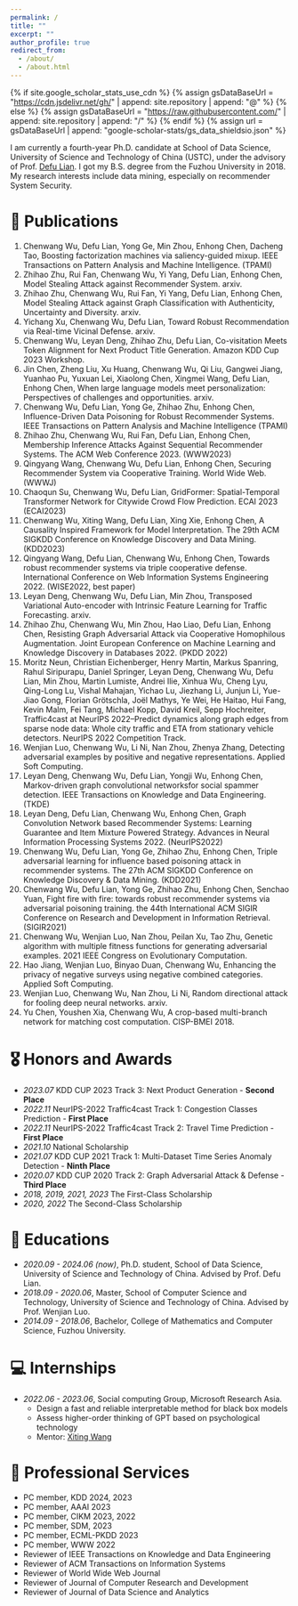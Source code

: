 ```yaml
---
permalink: /
title: ""
excerpt: ""
author_profile: true
redirect_from: 
  - /about/
  - /about.html
---
```


{% if site.google_scholar_stats_use_cdn %}
{% assign gsDataBaseUrl = "https://cdn.jsdelivr.net/gh/" | append: site.repository | append: "@" %}
{% else %}
{% assign gsDataBaseUrl = "https://raw.githubusercontent.com/" | append: site.repository | append: "/" %}
{% endif %}
{% assign url = gsDataBaseUrl | append: "google-scholar-stats/gs_data_shieldsio.json" %}

<span class='anchor' id='about-me'></span>


I am currently a fourth-year Ph.D. candidate at School of Data Science, University of Science and Technology of China (USTC), under the advisory of Prof. [Defu Lian](https://faculty.ustc.edu.cn/liandefu). I got my B.S. degree from the Fuzhou University in 2018. 
My research interests include data mining, especially on recommender System Security.


# 📝 Publications 
1. Chenwang Wu, Defu Lian, Yong Ge, Min Zhou, Enhong Chen, Dacheng Tao, Boosting factorization machines via saliency-guided mixup. IEEE Transactions on Pattern Analysis and Machine Intelligence. (TPAMI)
2. Zhihao Zhu, Rui Fan, Chenwang Wu, Yi Yang, Defu Lian, Enhong Chen, Model Stealing Attack against Recommender System. arxiv.
3. Zhihao Zhu, Chenwang Wu, Rui Fan, Yi Yang, Defu Lian, Enhong Chen, Model Stealing Attack against Graph Classification with Authenticity, Uncertainty and Diversity. arxiv.
4. Yichang Xu, Chenwang Wu, Defu Lian, Toward Robust Recommendation via Real-time Vicinal Defense. arxiv.
5. Chenwang Wu, Leyan Deng, Zhihao Zhu, Defu Lian, Co-visitation Meets Token Alignment for Next Product Title Generation. Amazon KDD Cup 2023 Workshop.
6. Jin Chen, Zheng Liu, Xu Huang, Chenwang Wu, Qi Liu, Gangwei Jiang, Yuanhao Pu, Yuxuan Lei, Xiaolong Chen, Xingmei Wang, Defu Lian, Enhong Chen, When large language models meet personalization: Perspectives of challenges and opportunities. arxiv.
7. Chenwang Wu, Defu Lian, Yong Ge, Zhihao Zhu, Enhong Chen, Influence-Driven Data Poisoning for Robust Recommender Systems. IEEE Transactions on Pattern Analysis and Machine Intelligence (TPAMI)
8. Zhihao Zhu, Chenwang Wu, Rui Fan, Defu Lian, Enhong Chen, Membership Inference Attacks Against Sequential Recommender Systems. The ACM Web Conference 2023. (WWW2023)
9. Qingyang Wang, Chenwang Wu, Defu Lian, Enhong Chen, Securing Recommender System via Cooperative Training. World Wide Web. (WWWJ)
10. Chaoqun Su, Chenwang Wu, Defu Lian, GridFormer: Spatial-Temporal Transformer Network for Citywide Crowd Flow Prediction. ECAI 2023 (ECAI2023)
11. Chenwang Wu, Xiting Wang, Defu Lian, Xing Xie, Enhong Chen, A Causality Inspired Framework for Model Interpretation. The 29th ACM SIGKDD Conference on Knowledge Discovery and Data Mining. (KDD2023)
12. Qingyang Wang, Defu Lian, Chenwang Wu, Enhong Chen, Towards robust recommender systems via triple cooperative defense. International Conference on Web Information Systems Engineering 2022. (WISE2022, best paper)
13. Leyan Deng, Chenwang Wu, Defu Lian, Min Zhou, Transposed Variational Auto-encoder with Intrinsic Feature Learning for Traffic Forecasting. arxiv.
14. Zhihao Zhu, Chenwang Wu, Min Zhou, Hao Liao, Defu Lian, Enhong Chen, Resisting Graph Adversarial Attack via Cooperative Homophilous Augmentation. Joint European Conference on Machine Learning and Knowledge Discovery in Databases 2022. (PKDD 2022)
15. Moritz Neun, Christian Eichenberger, Henry Martin, Markus Spanring, Rahul Siripurapu, Daniel Springer, Leyan Deng, Chenwang Wu, Defu Lian, Min Zhou, Martin Lumiste, Andrei Ilie, Xinhua Wu, Cheng Lyu, Qing-Long Lu, Vishal Mahajan, Yichao Lu, Jiezhang Li, Junjun Li, Yue-Jiao Gong, Florian Grötschla, Joël Mathys, Ye Wei, He Haitao, Hui Fang, Kevin Malm, Fei Tang, Michael Kopp, David Kreil, Sepp Hochreiter, Traffic4cast at NeurIPS 2022–Predict dynamics along graph edges from sparse node data: Whole city traffic and ETA from stationary vehicle detectors. NeurIPS 2022 Competition Track.
16. Wenjian Luo, Chenwang Wu, Li Ni, Nan Zhou, Zhenya Zhang, Detecting adversarial examples by positive and negative representations. Applied Soft Computing.
17. Leyan Deng, Chenwang Wu, Defu Lian, Yongji Wu, Enhong Chen, Markov-driven graph convolutional networksfor social spammer detection. IEEE Transactions on Knowledge and Data Engineering. (TKDE)
18. Leyan Deng, Defu Lian, Chenwang Wu, Enhong Chen, Graph Convolution Network based Recommender Systems: Learning Guarantee and Item Mixture Powered Strategy. Advances in Neural Information Processing Systems 2022. (NeurIPS2022)
19. Chenwang Wu, Defu Lian, Yong Ge, Zhihao Zhu, Enhong Chen, Triple adversarial learning for influence based poisoning attack in recommender systems. The 27th ACM SIGKDD Conference on Knowledge Discovery & Data Mining. (KDD2021)
20. Chenwang Wu, Defu Lian, Yong Ge, Zhihao Zhu, Enhong Chen, Senchao Yuan, Fight fire with fire: towards robust recommender systems via adversarial poisoning training. the 44th International ACM SIGIR Conference on Research and Development in Information Retrieval. (SIGIR2021)
21. Chenwang Wu, Wenjian Luo, Nan Zhou, Peilan Xu, Tao Zhu, Genetic algorithm with multiple fitness functions for generating adversarial examples. 2021 IEEE Congress on Evolutionary Computation.
22. Hao Jiang, Wenjian Luo, Binyao Duan, Chenwang Wu, Enhancing the privacy of negative surveys using negative combined categories. Applied Soft Computing.
23. Wenjian Luo, Chenwang Wu, Nan Zhou, Li Ni, Random directional attack for fooling deep neural networks. arxiv.
24. Yu Chen, Youshen Xia, Chenwang Wu, A crop-based multi-branch network for matching cost computation. CISP-BMEI 2018.

# 🎖 Honors and Awards
- *2023.07* KDD CUP 2023 Track 3: Next Product Generation - **Second Place**
- *2022.11* NeurIPS-2022 Traffic4cast Track 1: Congestion Classes Prediction - **First Place**
- *2022.11* NeurIPS-2022 Traffic4cast Track 2: Travel Time Prediction - **First Place**
- *2021.10* National Scholarship
- *2021.07* KDD CUP 2021 Track 1: Multi-Dataset Time Series Anomaly Detection - **Ninth Place**
- *2020.07* KDD CUP 2020 Track 2: Graph Adversarial Attack & Defense - **Third Place**
- *2018, 2019, 2021, 2023* The First-Class Scholarship
- *2020, 2022* The Second-Class Scholarship

# 📖 Educations
- *2020.09 - 2024.06 (now)*, Ph.D. student, School of Data Science, University of Science and Technology of China. Advised by Prof. Defu Lian.
- *2018.09 - 2020.06*, Master, School of Computer Science and Technology, University of Science and Technology of China. Advised by Prof. Wenjian Luo.
- *2014.09 - 2018.06*, Bachelor, College of Mathematics and Computer Science, Fuzhou University.

# 💻 Internships
- *2022.06 - 2023.06*, Social computing Group, Microsoft Research Asia. 
  - Design a fast and reliable interpretable method for black box models
  - Assess higher-order thinking of GPT based on psychological technology
  - Mentor: [Xiting Wang](https://scholar.google.com.hk/citations?user=urC8meQAAAAJ)

# 💬 Professional Services
- PC member, KDD 2024, 2023
- PC member, AAAI 2023
- PC member, CIKM 2023, 2022
- PC member, SDM, 2023
- PC member, ECML-PKDD 2023
- PC member, WWW 2022
- Reviewer of IEEE Transactions on Knowledge and Data Engineering
- Reviewer of ACM Transactions on Information Systems
- Reviewer of World Wide Web Journal
- Reviewer of Journal of Computer Research and Development
- Reviewer of Journal of Data Science and Analytics
